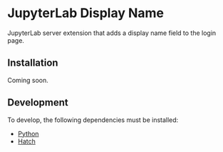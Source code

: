 # JupyterLab Display Name

JupyterLab server extension that adds a display name field to the login page.

## Installation

Coming soon.

## Development

To develop, the following dependencies must be installed:

- [Python](https://www.python.org/downloads/)
- [Hatch](https://hatch.pypa.io/latest/install/)
